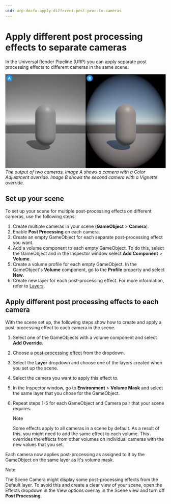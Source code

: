 ```yaml
---
uid: urp-docfx-apply-different-post-proc-to-cameras
---
```

# Apply different post processing effects to separate cameras

In the Universal Render Pipeline (URP) you can apply separate post processing effects to different cameras in the same scene.

![The output of two cameras. Image A shows a camera with a Color Adjustment override. Image B shows the second camera with a Vignette override.](../Images/apply-different-post-proc-to-separate-cameras.png)<br/>*The output of two cameras. Image A shows a camera with a Color Adjustment override. Image B shows the second camera with a Vignette override.*

## Set up your scene

To set up your scene for multiple post-processing effects on different cameras, use the following steps:

1. Create multiple cameras in your scene (**GameObject** > **Camera**).
2. Enable **Post Processing** on each camera.
3. Create an empty GameObject for each separate post-processing effect you want.
4. Add a volume component to each empty GameObject. To do this, select the GameObject and in the Inspector window select **Add Component** > **Volume**.
5. Create a volume profile for each empty GameObject. In the GameObject's **Volume** component, go to the **Profile** property and select **New**.
6. Create new layer for each post-processing effect. For more information, refer to [Layers](xref:Layers).

## Apply different post processing effects to each camera

With the scene set up, the following steps show how to create and apply a post-processing effect to each camera in the scene.

1. Select one of the GameObjects with a volume component and select **Add Override**.
2. Choose a [post-processing effect](../EffectList.md) from the dropdown.
3. Select the **Layer** dropdown and choose one of the layers created when you set up the scene.
4. Select the camera you want to apply this effect to.
5. In the Inspector window, go to **Environment** > **Volume Mask** and select the same layer that you chose for the GameObject.
6. Repeat steps 1-5 for each GameObject and Camera pair that your scene requires.

    > [!NOTE]
    > Some effects apply to all cameras in a scene by default. As a result of this, you might need to add the same effect to each volume. This overrides the effects from other volumes on individual cameras with the new values that you set.

Each camera now applies post-processing as assigned to it by the GameObject on the same layer as it's volume mask.

> [!NOTE]
> The Scene Camera might display some post-processing effects from the Default layer. To avoid this and create a clear view of your scene, open the Effects dropdown in the View options overlay in the Scene view and turn off **Post Processing**.
